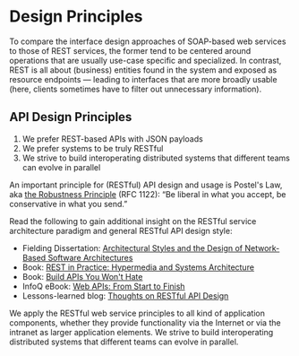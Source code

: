 # Design Principles

To compare the interface design approaches of SOAP-based web services to those of REST services,
the former tend to be centered around operations that are usually use-case specific and specialized.
In contrast, REST is all about (business) entities found in the system and exposed as resource
endpoints — leading to interfaces that are more broadly usable (here, clients sometimes have to
filter out unnecessary information).

## API Design Principles

1. We prefer REST-based APIs with JSON payloads
2. We prefer systems to be truly RESTful
3. We strive to build interoperating distributed systems that different teams can evolve in parallel

An important principle for (RESTful) API design and usage is Postel's Law, aka [the
Robustness Principle](http://en.wikipedia.org/wiki/Robustness_principle) (RFC 1122):
“Be liberal in what you accept, be conservative in what you send.”

Read the following to gain additional insight on the RESTful service architecture paradigm and
general RESTful API design style:

* Fielding Dissertation: [Architectural Styles and the Design of Network-Based Software
  Architectures](http://www.ics.uci.edu/~fielding/pubs/dissertation/top.htm)
* Book: [REST in Practice: Hypermedia and Systems
  Architecture](http://www.amazon.de/REST-Practice-Hypermedia-Systems-Architecture/dp/0596805829)
* Book: [Build APIs You Won't
  Hate](https://leanpub.com/build-apis-you-wont-hate)
* InfoQ eBook: [Web APIs: From Start to
  Finish](http://www.infoq.com/minibooks/emag-web-api)
* Lessons-learned blog: [Thoughts on RESTful API
  Design](http://restful-api-design.readthedocs.org/en/latest/)

We apply the RESTful web service principles to all kind of application components, whether they provide functionality via the Internet or via the intranet as larger application elements. We strive to build interoperating distributed systems that different teams can evolve in parallel.

